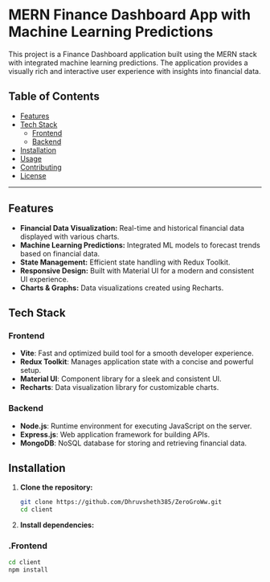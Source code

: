 # MERN Finance Dashboard App with Machine Learning Predictions

This project is a Finance Dashboard application built using the MERN stack with integrated machine learning predictions. The application provides a visually rich and interactive user experience with insights into financial data.

## Table of Contents
- [Features](#features)
- [Tech Stack](#tech-stack)
  - [Frontend](#frontend)
  - [Backend](#backend)
- [Installation](#installation)
- [Usage](#usage)
- [Contributing](#contributing)
- [License](#license)

---

## Features

- **Financial Data Visualization:** Real-time and historical financial data displayed with various charts.
- **Machine Learning Predictions:** Integrated ML models to forecast trends based on financial data.
- **State Management:** Efficient state handling with Redux Toolkit.
- **Responsive Design:** Built with Material UI for a modern and consistent UI experience.
- **Charts & Graphs:** Data visualizations created using Recharts.

## Tech Stack

### Frontend

- **Vite**: Fast and optimized build tool for a smooth developer experience.
- **Redux Toolkit**: Manages application state with a concise and powerful setup.
- **Material UI**: Component library for a sleek and consistent UI.
- **Recharts**: Data visualization library for customizable charts.

### Backend

- **Node.js**: Runtime environment for executing JavaScript on the server.
- **Express.js**: Web application framework for building APIs.
- **MongoDB**: NoSQL database for storing and retrieving financial data.

## Installation

1. **Clone the repository:**
   ```bash
   git clone https://github.com/Dhruvsheth385/ZeroGroWw.git
   cd client


2. **Install dependencies:**
### .Frontend

```bash
cd client
npm install




